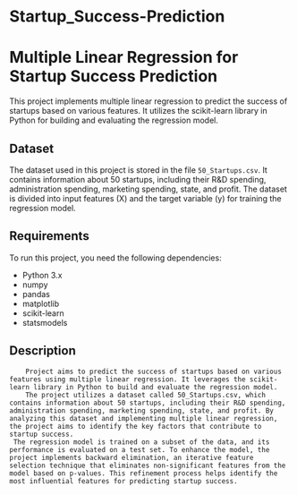 # Startup_Success-Prediction
# Multiple Linear Regression for Startup Success Prediction

This project implements multiple linear regression to predict the success of startups based on various features. It utilizes the scikit-learn library in Python for building and evaluating the regression model.

## Dataset

The dataset used in this project is stored in the file `50_Startups.csv`. It contains information about 50 startups, including their R&D spending, administration spending, marketing spending, state, and profit. The dataset is divided into input features (X) and the target variable (y) for training the regression model.

## Requirements

To run this project, you need the following dependencies:

- Python 3.x
- numpy
- pandas
- matplotlib
- scikit-learn
- statsmodels

## Description

        Project aims to predict the success of startups based on various features using multiple linear regression. It leverages the scikit-learn library in Python to build and evaluate the regression model.
        The project utilizes a dataset called 50_Startups.csv, which contains information about 50 startups, including their R&D spending, administration spending, marketing spending, state, and profit. By analyzing this dataset and implementing multiple linear regression, the project aims to identify the key factors that contribute to startup success.
     The regression model is trained on a subset of the data, and its performance is evaluated on a test set. To enhance the model, the project implements backward elimination, an iterative feature selection technique that eliminates non-significant features from the model based on p-values. This refinement process helps identify the most influential features for predicting startup success.

